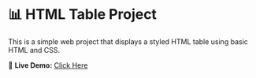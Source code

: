# 📊 HTML Table Project

This is a simple web project that displays a styled HTML table using basic HTML and CSS.

🔗 **Live Demo:** [Click Here](https://riteshjha2244.github.io/Web_Mini_Projects/)

